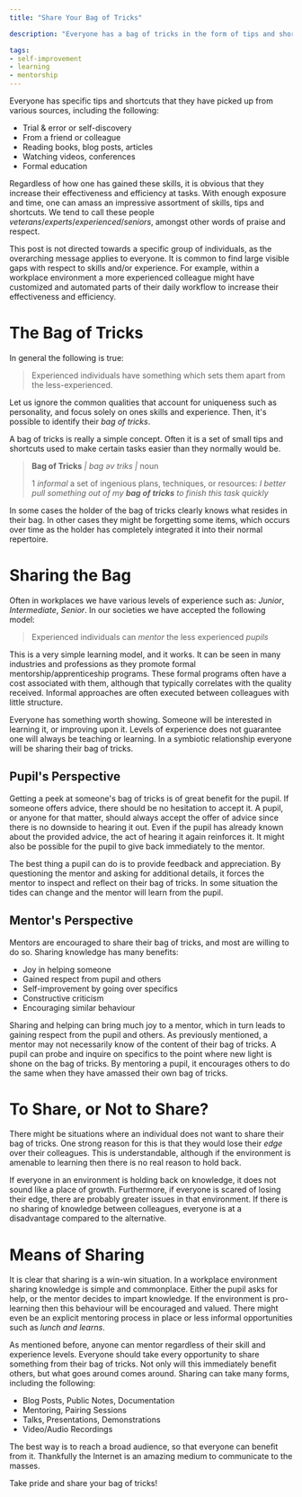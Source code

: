 ```yaml
---
title: "Share Your Bag of Tricks"

description: "Everyone has a bag of tricks in the form of tips and shortcuts that they use throughout their lives. In general, there is no harm in sharing this knowledge. This post encourages sharing ones bag of tricks to others, as well as discusses various benefits."

tags:
- self-improvement
- learning
- mentorship
---
```


Everyone has specific tips and shortcuts that they have picked up from various sources, including the following:

 * Trial & error or self-discovery
 * From a friend or colleague
 * Reading books, blog posts, articles
 * Watching videos, conferences
 * Formal education

Regardless of how one has gained these skills, it is obvious that they increase their effectiveness and efficiency at tasks. With enough exposure and time, one can amass an impressive assortment of skills, tips and shortcuts. We tend to call these people *veterans*/*experts*/*experienced*/*seniors*, amongst other words of praise and respect.

This post is not directed towards a specific group of individuals, as the overarching message applies to everyone. It is common to find large visible gaps with respect to skills and/or experience. For example, within a workplace environment a more experienced colleague might have customized and automated parts of their daily workflow to increase their effectiveness and efficiency.

# The Bag of Tricks

In general the following is true:

> Experienced individuals have something which sets them apart from the less-experienced.

Let us ignore the common qualities that account for uniqueness such as personality, and focus solely on ones skills and experience. Then, it's possible to identify their *bag of tricks*.

A bag of tricks is really a simple concept. Often it is a set of small tips and shortcuts used to make certain tasks easier than they normally would be.

> **Bag of Tricks** *| bag əv triks |*
> noun
>
> 1 *informal* a set of ingenious plans, techniques, or resources: *I better pull something out of my <b>bag of tricks</b> to finish this task quickly*

In some cases the holder of the bag of tricks clearly knows what resides in their bag. In other cases they might be forgetting some items, which occurs over time as the holder has completely integrated it into their normal repertoire.

# Sharing the Bag

Often in workplaces we have various levels of experience such as: *Junior*, *Intermediate*, *Senior*. In our societies we have accepted the following model:

> Experienced individuals can *mentor* the less experienced *pupils*

This is a very simple learning model, and it works. It can be seen in many industries and professions as they promote formal mentorship/apprenticeship programs. These formal programs often have a cost associated with them, although that typically correlates with the quality received. Informal approaches are often executed between colleagues with little structure.

Everyone has something worth showing. Someone will be interested in learning it, or improving upon it. Levels of experience does not guarantee one will always be teaching or learning. In a symbiotic relationship everyone will be sharing their bag of tricks.


## Pupil's Perspective

Getting a peek at someone's bag of tricks is of great benefit for the pupil. If someone offers advice, there should be no hesitation to accept it. A pupil, or anyone for that matter, should always accept the offer of advice since there is no downside to hearing it out. Even if the pupil has already known about the provided advice, the act of hearing it again reinforces it. It might also be possible for the pupil to give back immediately to the mentor.

The best thing a pupil can do is to provide feedback and appreciation. By questioning the mentor and asking for additional details, it forces the mentor to inspect and reflect on their bag of tricks. In some situation the tides can change and the mentor will learn from the pupil.

## Mentor's Perspective

Mentors are encouraged to share their bag of tricks, and most are willing to do so. Sharing knowledge has many benefits:

 * Joy in helping someone
 * Gained respect from pupil and others
 * Self-improvement by going over specifics
 * Constructive criticism
 * Encouraging similar behaviour

Sharing and helping can bring much joy to a mentor, which in turn leads to gaining respect from the pupil and others. As previously mentioned, a mentor may not necessarily know of the content of their bag of tricks. A pupil can probe and inquire on specifics to the point where new light is shone on the bag of tricks. By mentoring a pupil, it encourages others to do the same when they have amassed their own bag of tricks.

# To Share, or Not to Share?

There might be situations where an individual does not want to share their bag of tricks. One strong reason for this is that they would lose their *edge* over their colleagues. This is understandable, although if the environment is amenable to learning then there is no real reason to hold back.

If everyone in an environment is holding back on knowledge, it does not sound like a place of growth. Furthermore, if everyone is scared of losing their edge, there are probably greater issues in that environment. If there is no sharing of knowledge between colleagues, everyone is at a disadvantage compared to the alternative.

# Means of Sharing

It is clear that sharing is a win-win situation. In a workplace environment sharing knowledge is simple and commonplace. Either the pupil asks for help, or the mentor decides to impart knowledge. If the environment is pro-learning then this behaviour will be encouraged and valued. There might even be an explicit mentoring process in place or less informal opportunities such as *lunch and learns*.

As mentioned before, anyone can mentor regardless of their skill and experience levels. Everyone should take every opportunity to share something from their bag of tricks. Not only will this immediately benefit others, but what goes around comes around. Sharing can take many forms, including the following:

 * Blog Posts, Public Notes, Documentation
 * Mentoring, Pairing Sessions
 * Talks, Presentations, Demonstrations
 * Video/Audio Recordings

The best way is to reach a broad audience, so that everyone can benefit from it. Thankfully the Internet is an amazing medium to communicate to the masses.

Take pride and share your bag of tricks!

